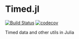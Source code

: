 # Timed.jl

[![Build Status](https://travis-ci.org/aliciawyy/Timed.jl.svg?branch=master)](https://travis-ci.org/aliciawyy/Timed.jl)
[![codecov](https://codecov.io/gh/aliciawyy/timed.jl/branch/master/graph/badge.svg)](https://codecov.io/gh/aliciawyy/timed.jl)

Timed data and other utils in Julia
